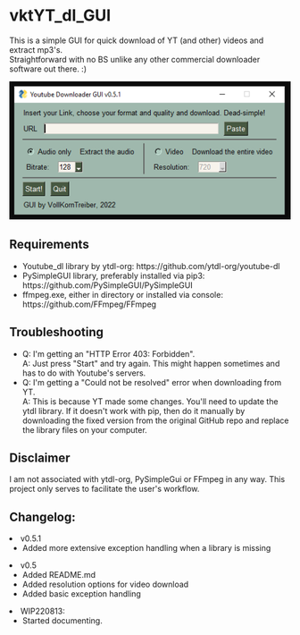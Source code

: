 # vktYT_dl_GUI

<p>This is a simple GUI for quick download of YT (and other) videos and extract mp3's.<br>
Straightforward with no BS unlike any other commercial downloader software out there. :)</p>

<img src="screen01.png" alt="GUI Screenhot" width="auto" />

<h2>Requirements</h2>
<ul>
<li>Youtube_dl library by ytdl-org: https://github.com/ytdl-org/youtube-dl</li>
<li>PySimpleGUI library, preferably installed via pip3: https://github.com/PySimpleGUI/PySimpleGUI</li>
<li>ffmpeg.exe, either in directory or installed via console: https://github.com/FFmpeg/FFmpeg</li>
</ul>

<h2>Troubleshooting</h2>

<ul>
<li>	Q: I'm getting an "HTTP Error 403: Forbidden".<br>
	A: Just press "Start" and try again. This might happen sometimes and has to do with Youtube's servers.<br></li>
<li>	Q: I'm getting a "Could not be resolved" error when downloading from YT.<br>
	A: This is because YT made some changes. You'll need to update the ytdl library. If it doesn't work with pip, then do it manually by downloading the fixed version from the original GitHub repo and replace the library files on your computer.<br></li>
</ul>

<h2>Disclaimer</h2>
<p>I am not associated with ytdl-org, PySimpleGui or FFmpeg in any way. This project only serves to facilitate the user's workflow.</p>

<h2>Changelog:</h2>

<li>v0.5.1
<ul>
<li>Added more extensive exception handling when a library is missing</li>
</ul>
</li>

<li>v0.5
<ul>
<li>Added README.md</li>
<li>Added resolution options for video download</li>
<li>Added basic exception handling</li>
</ul>
</li>

<li>WIP220813:
<ul>
<li>Started documenting.</li>
</ul>
</li>
